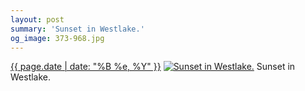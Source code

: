 ```yaml
---
layout: post
summary: 'Sunset in Westlake.'
og_image: 373-968.jpg
---
```


<p>
  <time><a href="/373">{{ page.date | date: "%B %e, %Y" }}</a></time>
  <a href="/373"><img src="{{ site.assets_url }}/373-484.jpg" srcset="{{ site.assets_url }}/373-968.jpg 968w, {{ site.assets_url }}/373-726.jpg 726w, {{ site.assets_url }}/373-484.jpg 484w, {{ site.assets_url }}/373-242.jpg 242w" sizes="(min-width: 700px) 50vw, calc(100vw - 2rem)" alt="Sunset in Westlake." /></a>
  <span>Sunset in Westlake.</span>
</p>
